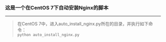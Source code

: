 ### 这是一个在CentOS 7下自动安装Nginx的脚本
---
>在CentOS 7中，进入auto_install_nginx.py所在的目录，并执行如下命令：<br>
>```python auto_install_nginx.py```

